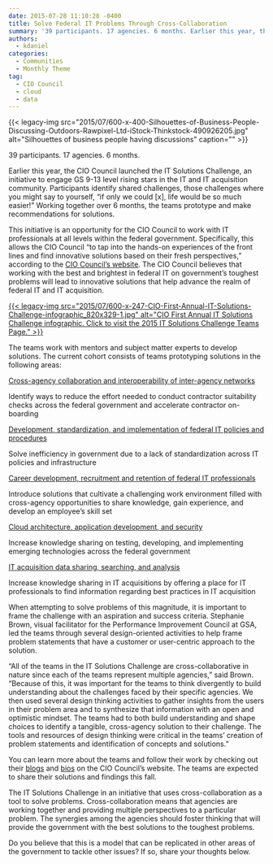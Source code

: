 ```yaml
---
date: 2015-07-28 11:10:28 -0400
title: Solve Federal IT Problems Through Cross-Collaboration
summary: '39 participants. 17 agencies. 6 months. Earlier this year, the CIO Council launched the IT Solutions Challenge, an initiative to engage GS 9-13 level rising stars in the IT and IT acquisition community. Participants identify shared challenges, those challenges where you might say to yourself, &ldquo;if only we could [x], life would be so much'
authors:
  - kdaniel
categories:
  - Communities
  - Monthly Theme
tag:
  - CIO Council
  - cloud
  - data
---
```


{{< legacy-img src="2015/07/600-x-400-Silhouettes-of-Business-People-Discussing-Outdoors-Rawpixel-Ltd-iStock-Thinkstock-490926205.jpg" alt="Silhouettes of business people having discussions" caption="" >}} 

39 participants. 17 agencies. 6 months.

Earlier this year, the CIO Council launched the IT Solutions Challenge, an initiative to engage GS 9-13 level rising stars in the IT and IT acquisition community. Participants identify shared challenges, those challenges where you might say to yourself, “if only we could [x], life would be so much easier!” Working together over 6 months, the teams prototype and make recommendations for solutions.

This initiative is an opportunity for the CIO Council to work with IT professionals at all levels within the federal government. Specifically, this allows the CIO Council “to tap into the hands-on experiences of the front lines and find innovative solutions based on their fresh perspectives,” according to the [CIO Council’s website](https://cio.gov/cio-council-to-sponsor-first-annual-it-solutions-challenge/). The CIO Council believes that working with the best and brightest in federal IT on government’s toughest problems will lead to innovative solutions that help advance the realm of federal IT and IT acquisition.

[{{< legacy-img src="2015/07/600-x-247-CIO-First-Annual-IT-Solutions-Challenge-infographic_820x329-1.jpg" alt="CIO First Annual IT Solutions Challenge infographic. Click to visit the 2015 IT Solutions Challenge Teams Page." >}}](https://cio.gov/itsc/)

The teams work with mentors and subject matter experts to develop solutions. The current cohort consists of teams prototyping solutions in the following areas:

[Cross-agency collaboration and interoperability of inter-agency networks](https://cio.gov/it-solutions-challenge-2015-problem-description-inez-maguire/)
  
Identify ways to reduce the effort needed to conduct contractor suitability checks across the federal government and accelerate contractor on-boarding

[Development, standardization, and implementation of federal IT policies and procedures](https://cio.gov/it-solutions-challenge-2015-problem-description-kimberly-mccarthy/)
  
Solve inefficiency in government due to a lack of standardization across IT policies and infrastructure

[Career development, recruitment and retention of federal IT professionals](https://cio.gov/it-solutions-challenge-2015-problem-description-christopher-paris/)
  
Introduce solutions that cultivate a challenging work environment filled with cross-agency opportunities to share knowledge, gain experience, and develop an employee’s skill set

[Cloud architecture, application development, and security](https://cio.gov/it-solutions-challenge-2015-problem-description-lori-alfred/)
  
Increase knowledge sharing on testing, developing, and implementing emerging technologies across the federal government

[IT acquisition data sharing, searching, and analysis](https://cio.gov/it-solutions-challenge-2015-problem-description-ursula-nkwantabisa/)
  
Increase knowledge sharing in IT acquisitions by offering a place for IT professionals to find information regarding best practices in IT acquisition

When attempting to solve problems of this magnitude, it is important to frame the challenge with an aspiration and success criteria. Stephanie Brown, visual facilitator for the Performance Improvement Council at GSA, led the teams through several design-oriented activities to help frame problem statements that have a customer or user-centric approach to the solution.

“All of the teams in the IT Solutions Challenge are cross-collaborative in nature since each of the teams represent multiple agencies,” said Brown. “Because of this, it was important for the teams to think divergently to build understanding about the challenges faced by their specific agencies. We then used several design thinking activities to gather insights from the users in their problem area and to synthesize that information with an open and optimistic mindset. The teams had to both build understanding and shape choices to identify a tangible, cross-agency solution to their challenge. The tools and resources of design thinking were critical in the teams’ creation of problem statements and identification of concepts and solutions.”

You can learn more about the teams and follow their work by checking out their [blogs](https://cio.gov/cioc-blog/) and [bios](https://cio.gov/itsc/) on the CIO Council’s website. The teams are expected to share their solutions and findings this fall.

The IT Solutions Challenge in an initiative that uses cross-collaboration as a tool to solve problems. Cross-collaboration means that agencies are working together and providing multiple perspectives to a particular problem. The synergies among the agencies should foster thinking that will provide the government with the best solutions to the toughest problems.

Do you believe that this is a model that can be replicated in other areas of the government to tackle other issues? If so, share your thoughts below.